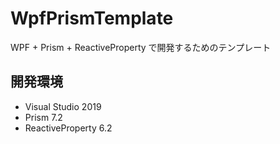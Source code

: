 # WpfPrismTemplate

WPF + Prism + ReactiveProperty で開発するためのテンプレート

## 開発環境

- Visual Studio 2019
- Prism 7.2
- ReactiveProperty 6.2
